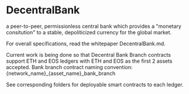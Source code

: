 # DecentralBank
a peer-to-peer, permissionless central bank which provides a "monetary consitution" to a stable, depoliticized currency for the global market. 

For overall specifications, read the whitepaper DecentralBank.md. 

Current work is being done so that Decentral Bank Branch contracts support ETH and EOS ledgers with ETH and EOS as the first 2 assets accepted. Bank branch contract naming convention: {network_name}_{asset_name}_bank_branch

See corresponding folders for deployable smart contracts to each ledger. 
